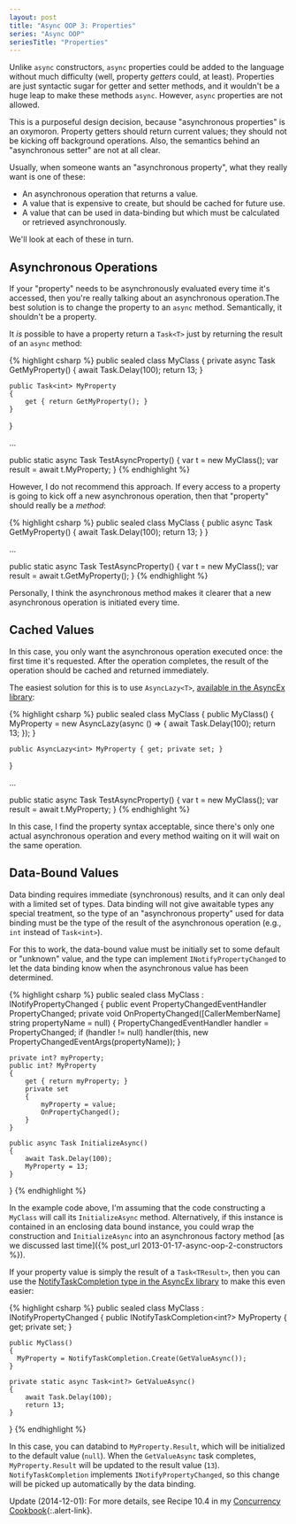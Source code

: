 ```yaml
---
layout: post
title: "Async OOP 3: Properties"
series: "Async OOP"
seriesTitle: "Properties"
---
```

Unlike `async` constructors, `async` properties could be added to the language without much difficulty (well, property _getters_ could, at least). Properties are just syntactic sugar for getter and setter methods, and it wouldn't be a huge leap to make these methods `async`. However, `async` properties are not allowed.

This is a purposeful design decision, because "asynchronous properties" is an oxymoron. Property getters should return current values; they should not be kicking off background operations. Also, the semantics behind an "asynchronous setter" are not at all clear.

Usually, when someone wants an "asynchronous property", what they really want is one of these:

- An asynchronous operation that returns a value.
- A value that is expensive to create, but should be cached for future use.
- A value that can be used in data-binding but which must be calculated or retrieved asynchronously.

We'll look at each of these in turn.

## Asynchronous Operations

If your "property" needs to be asynchronously evaluated every time it's accessed, then you're really talking about an asynchronous operation.The best solution is to change the property to an `async` method. Semantically, it shouldn't be a property.

It _is_ possible to have a property return a `Task<T>` just by returning the result of an `async` method:

{% highlight csharp %}
public sealed class MyClass
{
    private async Task<int> GetMyProperty()
    {
        await Task.Delay(100);
        return 13;
    }

    public Task<int> MyProperty
    {
        get { return GetMyProperty(); }
    }
}

...

public static async Task TestAsyncProperty()
{
    var t = new MyClass();
    var result = await t.MyProperty;
}
{% endhighlight %}

However, I do not recommend this approach. If every access to a property is going to kick off a new asynchronous operation, then that "property" should really be a _method_:

{% highlight csharp %}
public sealed class MyClass
{
    public async Task<int> GetMyProperty()
    {
        await Task.Delay(100);
        return 13;
    }
}

...

public static async Task TestAsyncProperty()
{
    var t = new MyClass();
    var result = await t.GetMyProperty();
}
{% endhighlight %}

Personally, I think the asynchronous method makes it clearer that a new asynchronous operation is initiated every time.

## Cached Values

In this case, you only want the asynchronous operation executed once: the first time it's requested. After the operation completes, the result of the operation should be cached and returned immediately.

The easiest solution for this is to use `AsyncLazy<T>`, [available in the AsyncEx library](http://nitoasyncex.codeplex.com/wikipage?title=AsyncLazy):

{% highlight csharp %}
public sealed class MyClass
{
    public MyClass()
    {
        MyProperty = new AsyncLazy<int>(async () =>
        {
            await Task.Delay(100);
            return 13;
        });
    }

    public AsyncLazy<int> MyProperty { get; private set; }
}

...

public static async Task TestAsyncProperty()
{
    var t = new MyClass();
    var result = await t.MyProperty;
}
{% endhighlight %}

In this case, I find the property syntax acceptable, since there's only one actual asynchronous operation and every method waiting on it will wait on the same operation.

## Data-Bound Values

Data binding requires immediate (synchronous) results, and it can only deal with a limited set of types. Data binding will not give awaitable types any special treatment, so the type of an "asynchronous property" used for data binding must be the type of the result of the asynchronous operation (e.g., `int` instead of `Task<int>`).

For this to work, the data-bound value must be initially set to some default or "unknown" value, and the type can implement `INotifyPropertyChanged` to let the data binding know when the asynchronous value has been determined.

{% highlight csharp %}
public sealed class MyClass : INotifyPropertyChanged
{
    public event PropertyChangedEventHandler PropertyChanged;
    private void OnPropertyChanged([CallerMemberName] string propertyName = null)
    {
        PropertyChangedEventHandler handler = PropertyChanged;
        if (handler != null) handler(this, new PropertyChangedEventArgs(propertyName));
    }

    private int? myProperty;
    public int? MyProperty
    {
        get { return myProperty; }
        private set
        {
            myProperty = value;
            OnPropertyChanged();
        }
    }

    public async Task InitializeAsync()
    {
        await Task.Delay(100);
        MyProperty = 13;
    }
}
{% endhighlight %}

In the example code above, I'm assuming that the code constructing a `MyClass` will call its `InitializeAsync` method. Alternatively, if this instance is contained in an enclosing data bound instance, you could wrap the construction and `InitializeAsync` into an asynchronous factory method [as we discussed last time]({% post_url 2013-01-17-async-oop-2-constructors %}).

If your property value is simply the result of a `Task<TResult>`, then you can use the [NotifyTaskCompletion type in the AsyncEx library](http://nitoasyncex.codeplex.com/wikipage?title=NotifyTaskCompletion) to make this even easier:

{% highlight csharp %}
public sealed class MyClass : INotifyPropertyChanged
{
    public INotifyTaskCompletion<int?> MyProperty { get; private set; }

    public MyClass()
    {
      MyProperty = NotifyTaskCompletion.Create(GetValueAsync());
    }

    private static async Task<int?> GetValueAsync()
    {
        await Task.Delay(100);
        return 13;
    }
}
{% endhighlight %}

In this case, you can databind to `MyProperty.Result`, which will be initialized to the default value (`null`). When the `GetValueAsync` task completes, `MyProperty.Result` will be updated to the result value (`13`). `NotifyTaskCompletion` implements `INotifyPropertyChanged`, so this change will be picked up automatically by the data binding.

<div class="alert alert-info" markdown="1">
<i class="fa fa-hand-o-right fa-2x pull-left"></i>

Update (2014-12-01): For more details, see Recipe 10.4 in my [Concurrency Cookbook](http://tinyurl.com/ConcurrencyCookbook){:.alert-link}.
</div>
